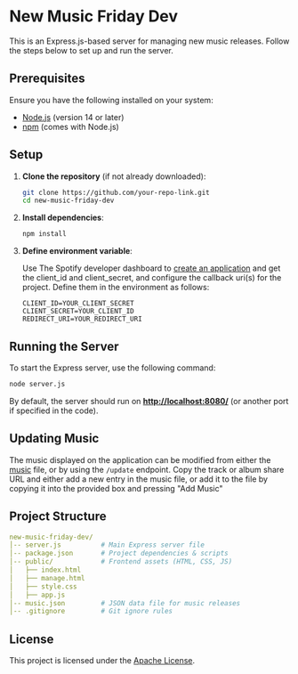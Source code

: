 # New Music Friday Dev

This is an Express.js-based server for managing new music releases. Follow the steps below to set up and run the server.

## Prerequisites

Ensure you have the following installed on your system:

- [Node.js](https://nodejs.org/) (version 14 or later)
- [npm](https://www.npmjs.com/) (comes with Node.js)

## Setup

1. **Clone the repository** (if not already downloaded):

   ```sh
   git clone https://github.com/your-repo-link.git
   cd new-music-friday-dev
   ```

2. **Install dependencies**:

   ```sh
   npm install
   ```

3. **Define environment variable**:

    Use The Spotify developer dashboard to [create an application](https://developer.spotify.com/documentation/web-api/tutorials/getting-started#create-an-app) and get the client_id and client_secret, and configure the callback uri(s) for the project. Define them in the environment as follows:

    ```env
    CLIENT_ID=YOUR_CLIENT_SECRET
    CLIENT_SECRET=YOUR_CLIENT_ID
    REDIRECT_URI=YOUR_REDIRECT_URI
    ```

## Running the Server

To start the Express server, use the following command:

```sh
node server.js
```

By default, the server should run on **<http://localhost:8080/>** (or another port if specified in the code).

## Updating Music

The music displayed on the application can be modified from either the [music](music.json) file, or by using the
```/update``` endpoint. Copy the track or album share URL and either add a new entry in the music file, or add it
to the file by copying it into the provided box and pressing "Add Music"

## Project Structure

```languages.yml
new-music-friday-dev/
│-- server.js          # Main Express server file
│-- package.json       # Project dependencies & scripts
│-- public/            # Frontend assets (HTML, CSS, JS)
│   ├── index.html     
│   ├── manage.html    
│   ├── style.css      
│   ├── app.js         
│-- music.json         # JSON data file for music releases
│-- .gitignore         # Git ignore rules
```

## License

This project is licensed under the [Apache License](http://www.apache.org/licenses/LICENSE-2.0).
